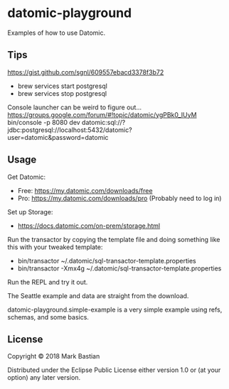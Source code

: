 # datomic-playground

Examples of how to use Datomic.

## Tips
https://gist.github.com/sgnl/609557ebacd3378f3b72
* brew services start postgresql
* brew services stop postgresql

Console launcher can be weird to figure out...
https://groups.google.com/forum/#!topic/datomic/ygPBk0_IUyM
bin/console -p 8080 dev datomic:sql://\?jdbc:postgresql://localhost:5432/datomic\?user=datomic\&password=datomic

## Usage

Get Datomic:
* Free: https://my.datomic.com/downloads/free
* Pro: https://my.datomic.com/downloads/pro (Probably need to log in)

Set up Storage:
* https://docs.datomic.com/on-prem/storage.html

Run the transactor by copying the template file and doing something like this with your tweaked template:
* bin/transactor ~/.datomic/sql-transactor-template.properties
* bin/transactor -Xmx4g ~/.datomic/sql-transactor-template.properties

Run the REPL and try it out. 

The Seattle example and data are straight from the download.

datomic-playground.simple-example is a very simple example using refs, schemas, and some basics.

## License

Copyright © 2018 Mark Bastian

Distributed under the Eclipse Public License either version 1.0 or (at
your option) any later version.
